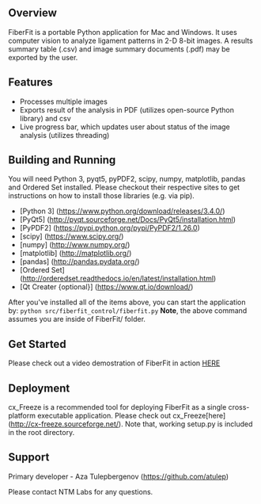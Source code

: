 ## Overview
FiberFit is a portable Python application for Mac and Windows. It uses computer vision to analyze ligament patterns in 2-D 8-bit images. A results summary table (.csv) and image summary documents (.pdf) may be exported by the user. 
## Features
* Processes multiple images
* Exports result of the analysis in PDF (utilizes open-source Python library) and csv
* Live progress bar, which updates user about status of the image analysis (utilizes threading)

## Building and Running
You will need Python 3, pyqt5, pyPDF2, scipy, numpy, matplotlib, pandas and Ordered Set installed. Please checkout 
their respective sites to get instructions on how to install those libraries (e.g. via pip).
* [Python 3] (https://www.python.org/download/releases/3.4.0/)
* [PyQt5] (http://pyqt.sourceforge.net/Docs/PyQt5/installation.html)
* [PyPDF2] (https://pypi.python.org/pypi/PyPDF2/1.26.0)
* [scipy] (https://www.scipy.org/) 
* [numpy] (http://www.numpy.org/)
* [matplotlib] (http://matplotlib.org/)
* [pandas] (http://pandas.pydata.org/)
* [Ordered Set] (http://orderedset.readthedocs.io/en/latest/installation.html)
* [Qt Creater {optional}] (https://www.qt.io/download/)

After you've installed all of the items above, you can start the application by:
```python src/fiberfit_control/fiberfit.py```
**Note**, the above command assumes you are inside of FiberFit/ folder.

## Get Started
Please check out a video demostration of FiberFit in action [HERE](https://www.youtube.com/watch?v=ZIm1AxTubYo)

## Deployment
cx_Freeze is a recommended tool for deploying FiberFit as a single cross-platform executable application. 
Please check out cx_Freeze[here] (http://cx-freeze.sourceforge.net/). Note that, working setup.py is included in the root directory.

## Support
Primary developer - Aza Tulepbergenov (https://github.com/atulep)

Please contact NTM Labs for any questions.

